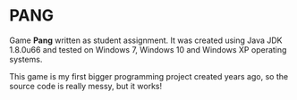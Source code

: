 # PANG

Game **Pang** written as student assignment. It was created using Java JDK 1.8.0u66 and tested on Windows 7, Windows 10 and Windows XP operating systems.

This game is my first bigger programming project created years ago, so the source code is really messy, but it works!
